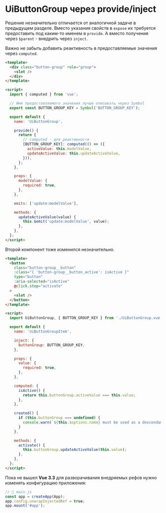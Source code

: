 # UiButtonGroup через provide/inject

Решение незначительно отличается от аналогичной задаче в предыдущем разделе. Вместо указания свойств в `expose` их
требуется предоставить под каким-то именем в `provide`. А вместо получения через `$parent` - внедрить через `inject`.

Важно не забыть добавить реактивность в предоставляемые значения через `computed`.

```html
<template>
  <div class="button-group" role="group">
    <slot />
  </div>
</template>

<script>
  import { computed } from 'vue';

  // Имя предоставляемого значения лучше описывать через Symbol
  export const BUTTON_GROUP_KEY = Symbol('BUTTON_GROUP_KEY');

  export default {
    name: 'UiButtonGroup',

    provide() {
      return {
        // computed - для реактивности
        [BUTTON_GROUP_KEY]: computed(() => ({
          activeValue: this.modelValue,
          updateActiveValue: this.updateActiveValue,
        })),
      };
    },

    props: {
      modelValue: {
        required: true,
      },
    },

    emits: ['update:modelValue'],

    methods: {
      updateActiveValue(value) {
        this.$emit('update:modelValue', value);
      },
    },
  };
</script>
```

Второй компонент тоже изменился незначительно.

```html
<template>
  <button
    class="button-group__button"
    :class="{ 'button-group__button_active': isActive }"
    type="button"
    :aria-selected="isActive"
    @click.stop="activate"
  >
    <slot />
  </button>
</template>

<script>
  import UiButtonGroup, { BUTTON_GROUP_KEY } from './UiButtonGroup.vue';

  export default {
    name: 'UiButtonGroupItem',

    inject: {
      buttonGroup: BUTTON_GROUP_KEY,
    },

    props: {
      value: {
        required: true,
      },
    },

    computed: {
      isActive() {
        return this.buttonGroup.activeValue === this.value;
      },
    },

    created() {
      if (this.buttonGroup === undefined) {
        console.warn(`${this.$options.name} must be used as a descendant of ${UiButtonGroup.name}`);
      }
    },

    methods: {
      activate() {
        this.buttonGroup.updateActiveValue(this.value);
      },
    },
  };
</script>
```

Пока не вышел **Vue 3.3** для разворачивания внедряемых рефов нужно изменять конфигурацию приложения:

```js
// 📁 main.js
const app = createApp(App);
app.config.unwrapInjectedRef = true;
app.mount('#app');
```
